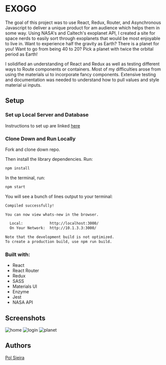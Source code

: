 # EXOGO

The goal of this project was to use React, Redux, Router, and Asynchronous Javascript to deliver a unique product for am audience which helps them in some way. Using NASA's and Caltech's exoplanet API, I created a site for space nerds to easily sort through exoplanets that would be most enjoyable to live in. Want to experience half the gravity as Earth? There is a planet for you! Want to go from being 40 to 20? Pick a planet with twice the orbital period as Earth! 

I solidified an understanding of React and Redux as well as testing different ways to Route components or containers. Most of my difficulties arose from using the materials ui to incorporate fancy components. Extensive testing and documentation was needed to understand how to pull values and style material ui inputs. 

## Setup

### Set up Local Server and Database

Instructions to set up are linked [here](https://github.com/turingschool-examples/favorites-tracker-api)

### Clone Down and Run Locally

Fork and clone down repo.

Then install the library dependencies. Run:

```bash
npm install
```

In the terminal, run:

```bash
npm start
```

You will see a bunch of lines output to your terminal: 

```bash
Compiled successfully!

You can now view whats-new in the browser.

  Local:            http://localhost:3000/
  On Your Network:  http://10.1.3.3:3000/

Note that the development build is not optimized.
To create a production build, use npm run build.
```

### Built with:

* React
* React Router
* Redux
* SASS
* Materials UI
* Enzyme
* Jest
* NASA API

## Screenshots

![home](https://user-images.githubusercontent.com/25589695/68163574-bc1e1500-ff52-11e9-8770-9186040de6b3.png)
![login](https://user-images.githubusercontent.com/25589695/68163572-bc1e1500-ff52-11e9-844f-8fc9dc39cde7.png)
![planet](https://user-images.githubusercontent.com/25589695/68163571-bb857e80-ff52-11e9-801f-474b419ab510.png)

## Authors

[Pol Sieira](https://github.com/polsieira)
